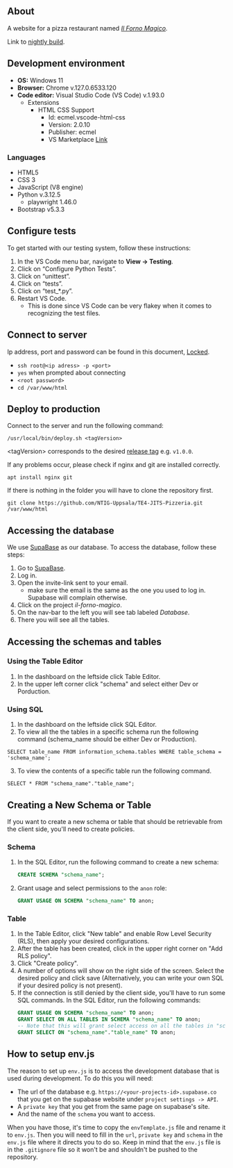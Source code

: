## About
A website for a pizza restaurant named [*Il Forno Magico*](https://ilfornomagico.ntig.dev/).

Link to [nightly build](https://ntig-uppsala.github.io/TE4-JITS-Pizzeria/).

## Development environment
* **OS:** Windows 11
* **Browser:** Chrome v.127.0.6533.120
* **Code editor:** Visual Studio Code (VS Code) v.1.93.0
  * Extensions
    * HTML CSS Support
        * Id: ecmel.vscode-html-css
        * Version: 2.0.10
        * Publisher: ecmel
        * VS Marketplace [Link](https://marketplace.visualstudio.com/items?itemName=ecmel.vscode-html-css)

### Languages
* HTML5
* CSS 3
* JavaScript (V8 engine)
* Python v.3.12.5
    * playwright 1.46.0
* Bootstrap v5.3.3


## Configure tests
To get started with our testing system, follow these instructions:

1. In the VS Code menu bar, navigate to **View -> Testing**.
2. Click on “Configure Python Tests”.
3. Click on “unittest”.
4. Click on “tests”.
5. Click on “test_*.py”.
6. Restart VS Code.
   * This is done since VS Code can be very flakey when it comes to recognizing the test files.


## Connect to server
Ip address, port and password can be found in this document, [Locked](https://docs.google.com/document/d/1MWLQmjovcKNbXPJKwjeO6dcWuTHolFhyG45ixu8kwDk/edit?usp=sharing).
* `ssh root@<ip adress> -p <port>`
* `yes` when prompted about connecting
* `<root password>`
* `cd /var/www/html`


## Deploy to production

Connect to the server and run the following command:
```
/usr/local/bin/deploy.sh <tagVersion>
```
\<tagVersion> corresponds to the desired [release tag](https://github.com/NTIG-Uppsala/TE4-JITS-Pizzeria/releases) e.g. `v1.0.0`.



If any problems occur, please check if nginx and git are installed correctly.

```
apt install nginx git
```

If there is nothing in the folder you will have to clone the repository first.
```
git clone https://github.com/NTIG-Uppsala/TE4-JITS-Pizzeria.git /var/www/html
```

## Accessing the database 
We use [SupaBase](https://supabase.com/) as our database. To access the database, follow these steps:
1. Go to [SupaBase](https://supabase.com/).
2. Log in.
3. Open the invite-link sent to your email.
   * make sure the email is the same as the one you used to log in. Supabase will complain otherwise.
4. Click on the project *il-forno-magico*.
5. On the nav-bar to the left you will see tab labeled *Database*.
6. There you will see all the tables.

## Accessing the schemas and tables
### Using the Table Editor
1. In the dashboard on the leftside click Table Editor.
2. In the upper left corner click "schema" and select either Dev or Porduction.
### Using SQL
1. In the dashboard on the leftside click SQL Editor.
2. To view all the the tables in a specific schema run the following command (schema_name should be either Dev or Production).
```
SELECT table_name FROM information_schema.tables WHERE table_schema = 'schema_name';
```
3. To view the contents of a specific table run the following command.
```
SELECT * FROM "schema_name"."table_name";
```

## Creating a New Schema or Table
If you want to create a new schema or table that should be retrievable from the client side, you'll need to create policies.

### Schema
1. In the SQL Editor, run the following command to create a new schema:
    ```sql
    CREATE SCHEMA "schema_name";
    ```
2. Grant usage and select permissions to the `anon` role:
    ```sql
    GRANT USAGE ON SCHEMA "schema_name" TO anon;
    ```

### Table
1. In the Table Editor, click "New table" and enable Row Level Security (RLS), then apply your desired configurations.
2. After the table has been created, click in the upper right corner on "Add RLS policy".
3. Click "Create policy".
4. A number of options will show on the right side of the screen. Select the desired policy and click save (Alternatively, you can write your own SQL if your desired policy is not present).
5. If the connection is still denied by the client side, you'll have to run some SQL commands. In the SQL Editor, run the following commands:
    ```sql
    GRANT USAGE ON SCHEMA "schema_name" TO anon;
    GRANT SELECT ON ALL TABLES IN SCHEMA "schema_name" TO anon;
    -- Note that this will grant select access on all the tables in "schema_name". To grant access to a single table instead, run:
    GRANT SELECT ON "schema_name"."table_name" TO anon;
    ```

## How to setup env.js
The reason to set up `env.js` is to access the development database that is used during development. To do this you will need: 
* The url of the database e.g. `https://<your-projects-id>.supabase.co` that you get on the supabase website under `project settings -> API`. 
* A `private key` that you get from the same page on supabase's site.
* And the name of the `schema` you want to access.

When you have those, it's time to copy the `envTemplate.js` file and rename it to `env.js`. Then you will need to fill in the `url`, `private key` and `schema` in the `env.js` file where it directs you to do so. Keep in mind that the `env.js` file is in the `.gitignore` file so it won't be and shouldn't be pushed to the repository.